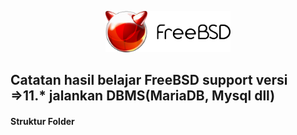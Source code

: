 <p align="center">
<img src="/assets/images/logo.png" alt="Logo" style="width:200px;"/>
</p>

## Catatan hasil belajar FreeBSD support versi =>11.* jalankan DBMS(MariaDB, Mysql dll)

#### Struktur Folder
```sh
```
